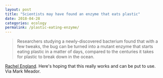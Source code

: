 ```yaml
---
layout: post
title: "Scientists may have found an enzyme that eats plastic"
date: 2018-04-28
categories: ecology
permalink: /plastic-eating-enzyme/
---
```


> Researchers studying a newly-discovered bacterium found that with a few tweaks, the bug can be turned into a mutant enzyme that starts eating plastic in a matter of days, compared to the centuries it takes for plastic to break down in the ocean.

[Rachel England](https://www.engadget.com/2018/04/17/Scientists-accidental-mutant-enzyme-eats-removes-plastic/). Here's hoping that this really works and can be put to use. Via Mark Meador.